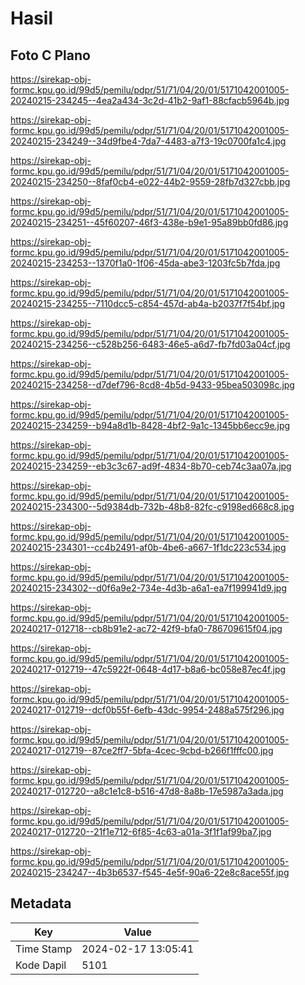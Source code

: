 # Hasil

## Foto C Plano

https://sirekap-obj-formc.kpu.go.id/99d5/pemilu/pdpr/51/71/04/20/01/5171042001005-20240215-234245--4ea2a434-3c2d-41b2-9af1-88cfacb5964b.jpg

https://sirekap-obj-formc.kpu.go.id/99d5/pemilu/pdpr/51/71/04/20/01/5171042001005-20240215-234249--34d9fbe4-7da7-4483-a7f3-19c0700fa1c4.jpg

https://sirekap-obj-formc.kpu.go.id/99d5/pemilu/pdpr/51/71/04/20/01/5171042001005-20240215-234250--8faf0cb4-e022-44b2-9559-28fb7d327cbb.jpg

https://sirekap-obj-formc.kpu.go.id/99d5/pemilu/pdpr/51/71/04/20/01/5171042001005-20240215-234251--45f60207-46f3-438e-b9e1-95a89bb0fd86.jpg

https://sirekap-obj-formc.kpu.go.id/99d5/pemilu/pdpr/51/71/04/20/01/5171042001005-20240215-234253--1370f1a0-1f06-45da-abe3-1203fc5b7fda.jpg

https://sirekap-obj-formc.kpu.go.id/99d5/pemilu/pdpr/51/71/04/20/01/5171042001005-20240215-234255--7110dcc5-c854-457d-ab4a-b2037f7f54bf.jpg

https://sirekap-obj-formc.kpu.go.id/99d5/pemilu/pdpr/51/71/04/20/01/5171042001005-20240215-234256--c528b256-6483-46e5-a6d7-fb7fd03a04cf.jpg

https://sirekap-obj-formc.kpu.go.id/99d5/pemilu/pdpr/51/71/04/20/01/5171042001005-20240215-234258--d7def796-8cd8-4b5d-9433-95bea503098c.jpg

https://sirekap-obj-formc.kpu.go.id/99d5/pemilu/pdpr/51/71/04/20/01/5171042001005-20240215-234259--b94a8d1b-8428-4bf2-9a1c-1345bb6ecc9e.jpg

https://sirekap-obj-formc.kpu.go.id/99d5/pemilu/pdpr/51/71/04/20/01/5171042001005-20240215-234259--eb3c3c67-ad9f-4834-8b70-ceb74c3aa07a.jpg

https://sirekap-obj-formc.kpu.go.id/99d5/pemilu/pdpr/51/71/04/20/01/5171042001005-20240215-234300--5d9384db-732b-48b8-82fc-c9198ed668c8.jpg

https://sirekap-obj-formc.kpu.go.id/99d5/pemilu/pdpr/51/71/04/20/01/5171042001005-20240215-234301--cc4b2491-af0b-4be6-a667-1f1dc223c534.jpg

https://sirekap-obj-formc.kpu.go.id/99d5/pemilu/pdpr/51/71/04/20/01/5171042001005-20240215-234302--d0f6a9e2-734e-4d3b-a6a1-ea7f199941d9.jpg

https://sirekap-obj-formc.kpu.go.id/99d5/pemilu/pdpr/51/71/04/20/01/5171042001005-20240217-012718--cb8b91e2-ac72-42f9-bfa0-786709615f04.jpg

https://sirekap-obj-formc.kpu.go.id/99d5/pemilu/pdpr/51/71/04/20/01/5171042001005-20240217-012719--47c5922f-0648-4d17-b8a6-bc058e87ec4f.jpg

https://sirekap-obj-formc.kpu.go.id/99d5/pemilu/pdpr/51/71/04/20/01/5171042001005-20240217-012719--dcf0b55f-6efb-43dc-9954-2488a575f296.jpg

https://sirekap-obj-formc.kpu.go.id/99d5/pemilu/pdpr/51/71/04/20/01/5171042001005-20240217-012719--87ce2ff7-5bfa-4cec-9cbd-b266f1fffc00.jpg

https://sirekap-obj-formc.kpu.go.id/99d5/pemilu/pdpr/51/71/04/20/01/5171042001005-20240217-012720--a8c1e1c8-b516-47d8-8a8b-17e5987a3ada.jpg

https://sirekap-obj-formc.kpu.go.id/99d5/pemilu/pdpr/51/71/04/20/01/5171042001005-20240217-012720--21f1e712-6f85-4c63-a01a-3f1f1af99ba7.jpg

https://sirekap-obj-formc.kpu.go.id/99d5/pemilu/pdpr/51/71/04/20/01/5171042001005-20240215-234247--4b3b6537-f545-4e5f-90a6-22e8c8ace55f.jpg


## Metadata

| Key        | Value               |
| ---------- | ------------------- |
| Time Stamp | 2024-02-17 13:05:41 |
| Kode Dapil | 5101                |



